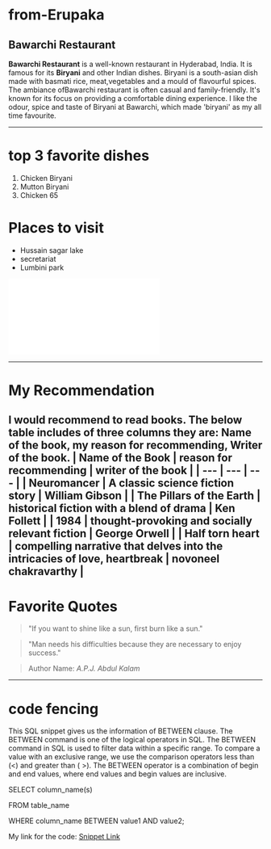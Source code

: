 # from-Erupaka
## Bawarchi Restaurant
**Bawarchi Restaurant** is a well-known restaurant in Hyderabad, India. It is famous for its **Biryani** and other Indian dishes. Biryani is a south-asian dish made with basmati rice, meat,vegetables and a mould of flavourful spices. The ambiance ofBawarchi restaurant is often casual and family-friendly. It's known for its focus on providing a comfortable dining experience. I like the odour, spice and taste of Biryani at Bawarchi, which made 'biryani' as my all time favourite.

---
# top 3 favorite dishes
1. Chicken Biryani
2. Mutton Biryani
3. Chicken 65

# Places to visit
* Hussain sagar lake
* secretariat
* Lumbini park

![Mymedia link](Mymedia.md)

---
# My Recommendation
I would recommend to read books. The below table includes of three columns they are: **Name of the book**, **my reason for recommending**, **Writer of the book**.
| Name of the Book | reason for recommending | writer of the book |
| --- | --- | --- |
| Neuromancer | A classic science fiction story | William Gibson |
| The Pillars of the Earth | historical fiction with a blend of drama | Ken Follett |
| 1984 | thought-provoking and socially relevant fiction | George Orwell |
| Half torn heart | compelling narrative that delves into the intricacies of love, heartbreak | novoneel chakravarthy |
---
# Favorite Quotes
> "If you want to shine like a sun, first burn like a sun."

> "Man needs his difficulties because they are necessary to enjoy success."

> Author Name: *A.P.J. Abdul Kalam*

---
# code fencing
This SQL snippet gives us the information of BETWEEN clause. The BETWEEN command is one of the logical operators in SQL. The BETWEEN command in SQL is used to filter data within a specific range. To compare a value with an exclusive range, we use the comparison operators less than (<) and greater than ( >). The BETWEEN operator is a combination of begin and end values, where end values and begin values are inclusive.

SELECT column_name(s)

FROM table_name

WHERE column_name BETWEEN value1 AND value2;

 My link for the code: [Snippet Link](https://code.pieces.app/collections/sql)
